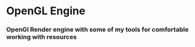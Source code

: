 # OpenGL Engine

### OpenGl Render engine with some of my tools for comfortable working with resources